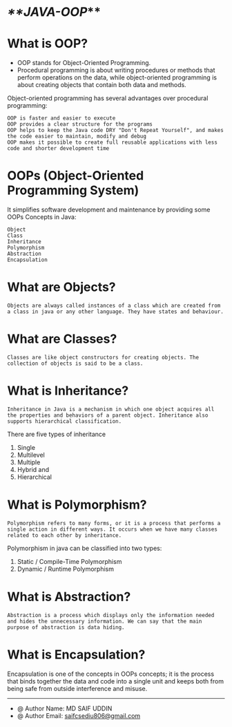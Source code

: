 # _**JAVA-OOP_** 
# What is OOP?
- OOP stands for Object-Oriented Programming.
- Procedural programming is about writing procedures or methods that perform operations on the data, while object-oriented programming is about creating objects that contain both data and methods.

Object-oriented programming has several advantages over procedural programming:

    OOP is faster and easier to execute
    OOP provides a clear structure for the programs
    OOP helps to keep the Java code DRY "Don't Repeat Yourself", and makes the code easier to maintain, modify and debug
    OOP makes it possible to create full reusable applications with less code and shorter development time

# OOPs (Object-Oriented Programming System)
It simplifies software development and maintenance by providing some OOPs Concepts in Java:

    Object
    Class
    Inheritance
    Polymorphism
    Abstraction
    Encapsulation

# What are Objects?
    Objects are always called instances of a class which are created from a class in java or any other language. They have states and behaviour.
# What are Classes?
    Classes are like object constructors for creating objects. The collection of objects is said to be a class.
# What is Inheritance?
    Inheritance in Java is a mechanism in which one object acquires all the properties and behaviors of a parent object. Inheritance also supports hierarchical classification.
There are five types of inheritance 
1. Single
2. Multilevel
3. Multiple
4. Hybrid and 
5. Hierarchical

# What is Polymorphism?
    Polymorphism refers to many forms, or it is a process that performs a single action in different ways. It occurs when we have many classes related to each other by inheritance. 
Polymorphism in java can be classified into two types:

1. Static / Compile-Time Polymorphism
2. Dynamic / Runtime Polymorphism
# What is Abstraction?
    Abstraction is a process which displays only the information needed and hides the unnecessary information. We can say that the main purpose of abstraction is data hiding.
# What is Encapsulation?
Encapsulation is one of the concepts in OOPs concepts; it is the process that binds together the data and code into a single unit and keeps both from being safe from outside interference and misuse.

---------
- @ Author Name: MD SAIF UDDIN
- @ Author Email: saifcsediu806@gmail.com